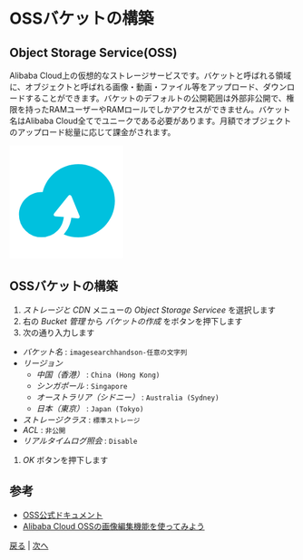 # OSSバケットの構築

## Object Storage Service(OSS)
Alibaba Cloud上の仮想的なストレージサービスです。バケットと呼ばれる領域に、オブジェクトと呼ばれる画像・動画・ファイル等をアップロード、ダウンロードすることができます。バケットのデフォルトの公開範囲は外部非公開で、権限を持ったRAMユーザーやRAMロールでしかアクセスができません。バケット名はAlibaba Cloud全てでユニークである必要があります。月額でオブジェクトのアップロード総量に応じて課金がされます。

![OSS](img/oss.png)

## OSSバケットの構築
1. *ストレージと CDN* メニューの *Object Storage Servicee* を選択します
1. 右の *Bucket 管理* から *バケットの作成* をボタンを押下します
1. 次の通り入力します
  - *バケット名* : `imagesearchhandson-任意の文字列`
  - *リージョン*
    - *中国（香港）* : `China (Hong Kong)`
    - *シンガポール* : `Singapore`
    - *オーストラリア（シドニー）* : `Australia (Sydney)`
    - *日本（東京）* : `Japan (Tokyo)`
  - *ストレージクラス* : `標準ストレージ`
  - *ACL* : `非公開`
  - *リアルタイムログ照会* : `Disable`
1. *OK* ボタンを押下します

## 参考
- [OSS公式ドキュメント](https://jp.alibabacloud.com/product/oss)
- [Alibaba Cloud OSSの画像編集機能を使ってみよう](https://www.sbcloud.co.jp/entry/2017/07/05/alibaba-cloud-oss-object-storage-service-useful-use/)


[戻る](Step2.md) | [次へ](Step4.md)
